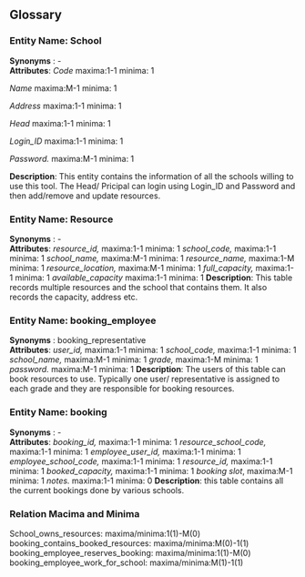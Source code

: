 ## Glossary


### Entity Name: School
__Synonyms__ : -  
__Attributes__: 
*Code* maxima:1-1 minima: 1

*Name* maxima:M-1 minima: 1

*Address* maxima:1-1 minima: 1

*Head* maxima:1-1 minima: 1

*Login_ID* maxima:1-1 minima: 1

*Password.* maxima:M-1 minima: 1

__Description__: This entity contains the information of all the schools willing to use this tool.
The Head/ Pricipal can login using Login_ID and Password and then add/remove and update resources.


### Entity Name: Resource
__Synonyms__ : -  
__Attributes__: 
_resource_id,_ maxima:1-1 minima: 1
_school_code,_ maxima:1-1 minima: 1
_school_name,_ maxima:M-1 minima: 1
_resource_name,_ maxima:1-M minima: 1
_resource_location,_ maxima:M-1 minima: 1
_full_capacity,_ maxima:1-1 minima: 1
_available_capacity_ maxima:1-1 minima: 1
__Description__: This table records multiple resources and the school that contains them. It also records the capacity, address etc.


### Entity Name: booking_employee
__Synonyms__ : booking_representative  
__Attributes__: 
_user_id,_ maxima:1-1 minima: 1
_school_code,_ maxima:1-1 minima: 1
_school_name,_ maxima:M-1 minima: 1
_grade,_ maxima:1-M minima: 1
_password._ maxima:M-1 minima: 1
__Description__: The users of this table can book resources to use.
Typically one user/ representative is assigned to each grade and they are responsible for booking resources.


### Entity Name: booking
__Synonyms__ : -  
__Attributes__: 
_booking_id,_ maxima:1-1 minima: 1
_resource_school_code,_ maxima:1-1 minima: 1
_employee_user_id,_ maxima:1-1 minima: 1
_employee_school_code,_ maxima:1-1 minima: 1
_resource_id,_ maxima:1-1 minima: 1
_booked_capacity,_ maxima:1-1 minima: 1
_booking slot_, maxima:M-1 minima: 1
_notes._ maxima:1-1 minima: 0
__Description__: this table contains all the current bookings done by various schools.


### Relation Macima and Minima
School_owns_resources: maxima/minima:1(1)-M(0)
booking_contains_booked_resources: maxima/minima:M(0)-1(1)
booking_employee_reserves_booking: maxima/minima:1(1)-M(0)
booking_employee_work_for_school: maxima/minima:M(1)-1(1)
